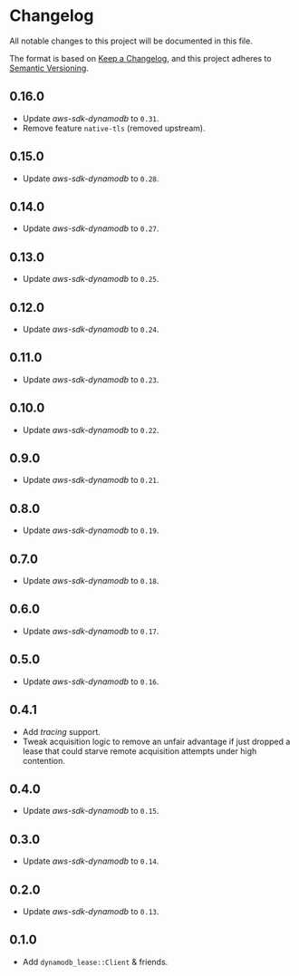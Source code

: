 # Changelog
All notable changes to this project will be documented in this file.

The format is based on [Keep a Changelog](https://keepachangelog.com/en/1.0.0/),
and this project adheres to [Semantic Versioning](https://semver.org/spec/v2.0.0.html).

## 0.16.0
* Update _aws-sdk-dynamodb_ to `0.31`.
* Remove feature `native-tls` (removed upstream).

## 0.15.0
* Update _aws-sdk-dynamodb_ to `0.28`.

## 0.14.0
* Update _aws-sdk-dynamodb_ to `0.27`.

## 0.13.0
* Update _aws-sdk-dynamodb_ to `0.25`.

## 0.12.0
* Update _aws-sdk-dynamodb_ to `0.24`.

## 0.11.0
* Update _aws-sdk-dynamodb_ to `0.23`.

## 0.10.0
* Update _aws-sdk-dynamodb_ to `0.22`.

## 0.9.0
* Update _aws-sdk-dynamodb_ to `0.21`.

## 0.8.0
* Update _aws-sdk-dynamodb_ to `0.19`.

## 0.7.0
* Update _aws-sdk-dynamodb_ to `0.18`.

## 0.6.0
* Update _aws-sdk-dynamodb_ to `0.17`.

## 0.5.0
* Update _aws-sdk-dynamodb_ to `0.16`.

## 0.4.1
* Add _tracing_ support.
* Tweak acquisition logic to remove an unfair advantage if just dropped a lease that could
  starve remote acquisition attempts under high contention.

## 0.4.0
* Update _aws-sdk-dynamodb_ to `0.15`.

## 0.3.0
* Update _aws-sdk-dynamodb_ to `0.14`.

## 0.2.0
* Update _aws-sdk-dynamodb_ to `0.13`.

## 0.1.0
* Add `dynamodb_lease::Client` & friends.
